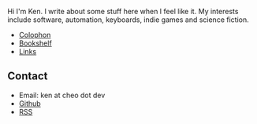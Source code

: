 Hi I'm Ken. I write about some stuff here when I feel like it. My interests
include software, automation, keyboards, indie games and science fiction.

- [Colophon](/colophon)
- [Bookshelf](/books)
- [Links](/links)

## Contact

- Email: ken at cheo dot dev
- [Github](https://github.com/kencx)
- [RSS](/posts/index.xml)

